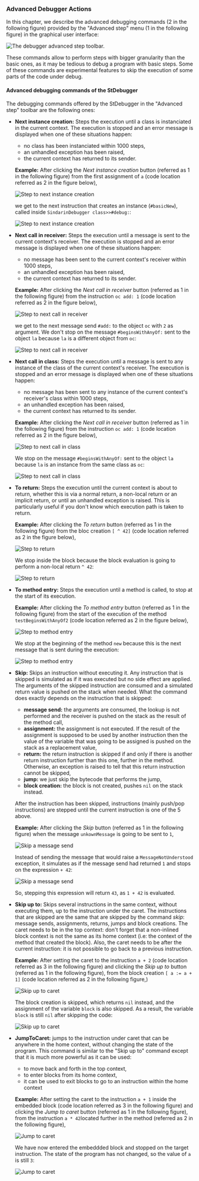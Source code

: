 ### Advanced Debugger Actions

In this chapter, we describe the advanced debugging commands (2 in the following figure) provided by the "Advanced step" menu (1 in the following figure) in the graphical user interface:

![The debugger advanced step toolbar.](graphics/advanced-step-toolbar.png)

These commands allow to perform steps with bigger granularity than the basic ones, as it may be tedious to debug a program with basic steps.
Some of these commands are experimental features to skip the execution of some parts of the code under debug.

#### Advanced debugging commands of the StDebugger

The debugging commands offered by the StDebugger in the "Advanced step" toolbar are the following ones:

* **Next instance creation:** Steps the execution until a class is instanciated in the current context.
    The execution is stopped and an error message is displayed when one of these situations happen:
    - no class has been instanciated within 1000 steps,
    - an unhandled exception has been raised,
    - the current context has returned to its sender.

    **Example:** 
    After clicking the *Next instance creation* button (referred as 1 in the following figure) from the first assignment of `a` (code location referred as 2 in the figure below),

    ![Step to next instance creation](graphics/before-step-next-creation.png)

    we get to the next instruction that creates an instance (`#basicNew`), called inside `SindarinDebugger class>>#debug:`:

    ![Step to next instance creation](graphics/after-step-next-creation.png)

* **Next call in receiver:** Steps the execution until a message is sent to the current context's receiver.
    The execution is stopped and an error message is displayed when one of these situations happen:
    - no message has been sent to the current context's receiver within 1000 steps,
    - an unhandled exception has been raised,
    - the current context has returned to its sender.

    **Example:**
    After clicking the *Next call in receiver* button (referred as 1 in the following figure) from the instruction `oc add: 1` (code location referred as 2 in the figure below),

    ![Step to next call in receiver](graphics/before-next-call-receiver.png)

    we get to the next message send `#add:` to the object `oc` with `2` as argument.
    We don't stop on the message `#beginsWithAnyOf:` sent to the object `la` because `la` is a different object from `oc`:

    ![Step to next call in receiver](graphics/after-next-call-receiver.png)

* **Next call in class:** Steps the execution until a message is sent to any instance of the class of the current context's receiver.
    The execution is stopped and an error message is displayed when one of these situations happen:
    - no message has been sent to any instance of the current context's receiver's class within 1000 steps,
    - an unhandled exception has been raised,
    - the current context has returned to its sender.

    **Example:**
    After clicking the *Next call in receiver* button (referred as 1 in the following figure) from the instruction `oc add: 1` (code location referred as 2 in the figure below),

    ![Step to next call in class](graphics/before-next-call-class.png)

    We stop on the message `#beginsWithAnyOf:` sent to the object `la` because `la` is an instance from the same class as `oc`:

    ![Step to next call in class](graphics/after-next-call-class.png)


* **To return:** Steps the execution until the current context is about to return, whether this is via a normal return, a non-local return or an implicit return, or until an unhandled exception is raised.
    This is particularly useful if you don't know which execution path is taken to return.

    **Example:**
    After clicking the *To return* button (referred as 1 in the following figure) from the bloc creation `[ ^ 42]` (code location referred as 2 in the figure below),

    ![Step to return](graphics/before-step-to-return.png)

    We stop inside the block because the block evaluation is going to perform a non-local return `^ 42`:

    ![Step to return](graphics/after-step-to-return.png)
   

* **To method entry:** Steps the execution until a method is called, to stop at the start of its execution.

    **Example:**
    After clicking the *To method entry* button (referred as 1 in the following figure) from the start of the execution of the method `testBeginsWithAnyOf2` (code location referred as 2 in the figure below),

    ![Step to method entry](graphics/before-step-method-entry.png)

    We stop at the beginning of the method `new` because this is the next message that is sent during the execution:

    ![Step to method entry](graphics/after-step-method-entry.png)



* **Skip:** Skips an instruction without executing it. 
    Any instruction that is skipped is simulated as if it was executed but no side effect are applied. The arguments of the skipped instruction are consumed and a simulated return value is pushed on the stack when needed.
    What the command does exactly depends on the instruction that is skipped:

    - **message send:** the arguments are consumed, the lookup is not performed and the receiver is pushed on the stack as the result of the method call,
    - **assignment:** the assignment is not executed. If the result of the assignment is supposed to be used by another instruction then the value of the variable that was going to be assigned is pushed on the stack as a replacement value,
    - **return:** the return instruction is skipped if and only if there is another return instruction further than this one, further in the method. Otherwise, an exception is raised to tell that this return instruction cannot be skipped,
    - **jump:** we just skip the bytecode that performs the jump,
    - **block creation:** the block is not created, pushes `nil` on the stack instead.

    After the instruction has been skipped, instructions (mainly push/pop instructions) are stepped until the current instruction is one of the 5 above.

    **Example:**
    After clicking the *Skip* button (referred as 1 in the following figure) when the message `unkownMessage` is going to be sent to `1`,

    ![Skip a message send](graphics/before-skip.png)

    Instead of sending the message that would raise a `MessageNotUnderstood` exception, it simulates as if the message send had returned `1` and stops on the expression `+ 42`: 
    
    ![Skip a message send](graphics/after-skip.png)
    
    So, stepping this expression will return `43`, as `1 + 42` is evaluated.




* **Skip up to:** Skips several instructions in the same context, without executing them, up to the instruction under the caret.
    The instructions that are skipped are the same that are skipped by the command *skip*: message sends, assignments, returns, jumps and block creations.
    The caret needs to be in the top context: don't forget that a non-inlined block context is not the same as its home context (i.e: the context of the method that created the block).
    Also, the caret needs to be after the current instruction: it is not possible to go back to a previous instruction.

    **Example:**
    After setting the caret to the instruction `a + 2` (code location referred as 3 in the following figure) and clicking the *Skip up to* button (referred as 1 in the following figure), from the block creation `[ a := a + 1]` (code location referred as 2 in the following figure,)

    ![Skip up to caret](graphics/before-skip-up-to.png)

    The block creation is skipped, which returns `nil` instead, and the assignment of the variable `block` is also skipped. As a result, the variable `block` is still `nil` after skipping the code:

    ![Skip up to caret](graphics/after-skip-up-to.png)

* **JumpToCaret:** jumps to the instruction under caret that can be anywhere in the home context, without changing the state of the program.
    This command is similar to the "Skip up to" command except that it is much more powerful as it can be used:
    - to move back and forth in the top context,
    - to enter blocks from its home context,
    - it can be used to exit blocks to go to an instruction within the home context

    **Example:**
    After setting the caret to the instruction `a + 1` inside the embedded block (code location referred as 3 in the following figure) and clicking the *Jump to caret* button (referred as 1 in the following figure), from the instruction `a * 42`located further in the method (referred as 2 in the following figure),

    ![Jump to caret](graphics/before-jump-to-caret.png)

    We have now entered the embeddded block and stopped on the target instruction. The state of the program has not changed, so the value of `a` is still `3`:

    ![Jump to caret](graphics/after-jump-to-caret.png)


